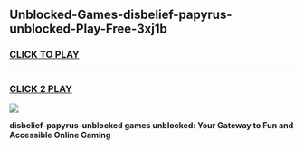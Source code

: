 
## Unblocked-Games-disbelief-papyrus-unblocked-Play-Free-3xj1b
<h3>
<a href="https://premium76.site?title=disbelief-papyrus-unblocked&ref=12A">CLICK TO PLAY</a></h3>
<hr>

<h3>
<a href="https://premium76.site?title=disbelief-papyrus-unblocked&ref=12A">CLICK 2 PLAY</a>
  
</h3>

<a href="https://premium76.site?title=disbelief-papyrus-unblocked&ref=12A"><img src="https://clearcache.store/games.png"></a>


**disbelief-papyrus-unblocked games unblocked: Your Gateway to Fun and Accessible Online Gaming**
